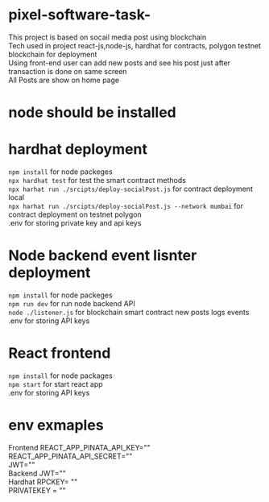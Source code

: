 # pixel-software-task-
 This project is based on socail media post using blockchain <br />
 Tech used in project react-js,node-js, hardhat for contracts, polygon testnet blockchain for deployment <br />
 Using front-end user can add new posts and see his post just after transaction is done  on same screen <br />
 All Posts are show on home page 




# node should be installed 
# hardhat deployment  
 `npm install`  for node packeges <br />
 `npx hardhat test` for test the smart contract methods <br />
 `npx harhat run ./srcipts/deploy-socialPost.js` for contract deployment local <br />
 `npx harhat run ./srcipts/deploy-socialPost.js --network mumbai` for contract deployment on testnet polygon <br />
 .env for storing private key and api keys  

# Node backend event lisnter  deployment
 `npm install`  for node packeges <br />
 `npm run dev` for run node backend API <br />
 `node ./listener.js`   for blockchain smart contract new posts logs events <br />
 .env for storing API keys 


# React frontend 
 `npm install` for node packages <br/>
 `npm start` for start react app <br/>
 .env for storing API keys <br/>

# env exmaples
Frontend 
 REACT_APP_PINATA_API_KEY="" <br/>
 REACT_APP_PINATA_API_SECRET=""<br/>
 JWT=""<br/>
Backend 
 JWT=""<br/>
Hardhat
 RPCKEY= ""<br/>
 PRIVATEKEY = ""



